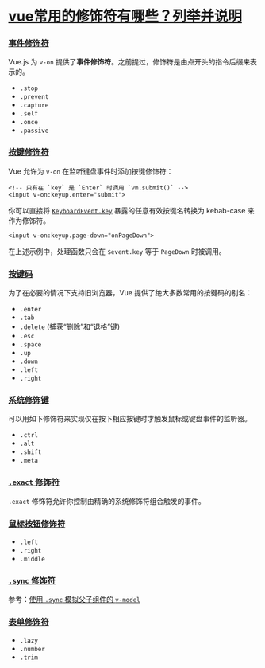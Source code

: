 # [vue常用的修饰符有哪些？列举并说明](https://github.com/haizlin/fe-interview/issues/290)

### [事件修饰符](https://cn.vuejs.org/v2/guide/events.html#事件修饰符)

Vue.js 为 `v-on` 提供了**事件修饰符**。之前提过，修饰符是由点开头的指令后缀来表示的。

- `.stop`
- `.prevent`
- `.capture`
- `.self`
- `.once`
- `.passive`

### [按键修饰符](https://cn.vuejs.org/v2/guide/events.html#按键修饰符)

Vue 允许为 `v-on` 在监听键盘事件时添加按键修饰符：

```
<!-- 只有在 `key` 是 `Enter` 时调用 `vm.submit()` -->
<input v-on:keyup.enter="submit">
```

你可以直接将 [`KeyboardEvent.key`](https://developer.mozilla.org/en-US/docs/Web/API/KeyboardEvent/key/Key_Values) 暴露的任意有效按键名转换为 kebab-case 来作为修饰符。

```
<input v-on:keyup.page-down="onPageDown">
```

在上述示例中，处理函数只会在 `$event.key` 等于 `PageDown` 时被调用。

### [按键码](https://cn.vuejs.org/v2/guide/events.html#按键码)

为了在必要的情况下支持旧浏览器，Vue 提供了绝大多数常用的按键码的别名：

- `.enter`
- `.tab`
- `.delete` (捕获“删除”和“退格”键)
- `.esc`
- `.space`
- `.up`
- `.down`
- `.left`
- `.right`

### [系统修饰键](https://cn.vuejs.org/v2/guide/events.html#系统修饰键)

可以用如下修饰符来实现仅在按下相应按键时才触发鼠标或键盘事件的监听器。

- `.ctrl`
- `.alt`
- `.shift`
- `.meta`

### [`.exact` 修饰符](https://cn.vuejs.org/v2/guide/events.html#exact-修饰符)

`.exact` 修饰符允许你控制由精确的系统修饰符组合触发的事件。

### [鼠标按钮修饰符](https://cn.vuejs.org/v2/guide/events.html#鼠标按钮修饰符)

- `.left`
- `.right`
- `.middle`

### [`.sync` 修饰符](https://cn.vuejs.org/v2/guide/components-custom-events.html#sync-修饰符)

参考：[使用 `.sync` 模拟父子组件的 `v-model`](./288.md#使用-sync-模拟父子组件的-v-model)

### [表单修饰符](https://cn.vuejs.org/v2/guide/forms.html#修饰符)

- `.lazy`
- `.number`
- `.trim`
